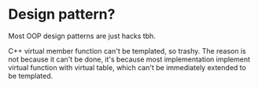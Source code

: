 # Design pattern?

Most OOP design patterns are just hacks tbh.

C++ virtual member function can't be templated, so trashy. The reason is not because it can't be done, it's because most implementation implement virtual function with virtual table, which can't be immediately extended to be templated.

